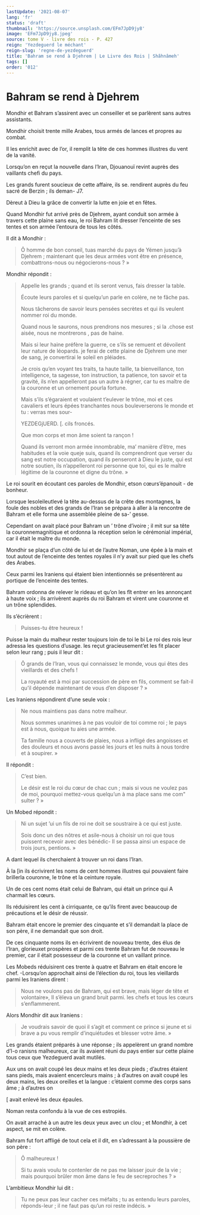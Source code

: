 ```yaml
---
lastUpdate: '2021-08-07'
lang: 'fr'
status: 'draft'
thumbnail: 'https://source.unsplash.com/EFm7JpD9jy8'
image: 'EFm7JpD9jy8.jpeg'
source: tome V - livre des rois - P. 427
reign: 'Yezdeguerd le méchant'
reign-slug: 'regne-de-yezdeguerd'
title: 'Bahram se rend à Djehrem | Le Livre des Rois | Shâhnâmeh'
tags: []
order: '012'
---
```


<!-- LTeX: language=fr -->

# Bahram se rend à Djehrem

Mondhir et Bahram s’assirent avec un conseiller et se parlèrent sans autres assistants.

Mondhir choisit trente mille Arabes, tous armés de lances et propres au combat.

Il les enrichit avec de l’or, il remplit la tête de ces hommes illustres du vent de la vanité.

Lorsqu’on en reçut la nouvelle dans l’Iran, Djouanouï revint auprès des vaillants chefi du pays.

Les grands furent soucieux de cette affaire, ils se. rendirent auprès du feu sacré de Berzin ; ils deman-
J7.

Dèreut à Dieu la grâce de convertir la lutte en joie et en fêtes.

Quand Mondhir fut arrivé près de Djehrem, ayant conduit son armée à travers cette plaine sans eau, le roi Bahram lit dresser l’enceinte de ses tentes et son armée l’entoura de tous les côtés.

Il dit à Mondhir :

> Ô homme de bon conseil, tuas marché du pays de Yémen jusqu’à Djehrem ; maintenant que les deux armées vont être en présence, combattrons-nous ou négocierons-nous ? »

Mondhir répondit :

> Appelle les grands ; quand et ils seront venus, fais dresser la table.
>
> Écoute leurs paroles et si quelqu’un parle en colère, ne te fâche pas.
>
> Nous tâcherons de savoir leurs pensées secrètes et qui ils veulent nommer roi du monde.
>
> Quand nous le saurons, nous prendrons nos mesures ; si la .chose est aisée, nous ne montrerons
, pas de haine.
>
> Mais si leur haine préfère la guerre, ce s’ils se remuent et dévoilent leur nature de léopards. je ferai de cette plaine de Djehrem une mer de sang, je convertirai le soleil en pléiades.
>
> Je crois qu’en voyant tes traits, ta haute taille, ta bienveillance, ton intelligence, ta sagesse, ton instruction, ta patience, ton savoir et ta gravité, ils n’en appelleront pas un autre à régner, car tu es maître de la couronne et un ornement pourla fortune.
>
> Mais s’ils s’égaraient et voulaient t’eulever le trône, moi et ces cavaliers et leurs épées tranchantes nous bouleverserons le monde et tu : verras mes sour-
>
> YEZDEGjUERD. [. cils froncés.
>
> Que mon corps et mon âme soient ta rançon !
>
> Quand ils verront mon armée innombrable, ma’ manière d’être, mes habitudes et la voie queje suis, quand ils comprendront que verser du sang est notre occupation, quand ils penseront à Dieu le juste, qui est notre soutien, ils n’appelleront roi personne que toi, qui es le maître légitime de la couronne et digne du trône. »

Le roi sourit en écoutant ces paroles de Mondhir, etson cœurs’épanouit -
de bonheur.

Lorsque lesoleileutlevé la tête au-dessus de la crête des montagnes, la foule des nobles et des grands de l’Iran se prépara à aller à la rencontre de Bahram et elle forma une assemblée pleine de sa-’ gesse.

Cependant on avait placé pour Bahram un
’ trône d’ivoire ; il mit sur sa tête la couronnemagnitique et ordonna la réception selon le cérémonial impérial, car il était le maître du monde.

Mondhir se plaça d’un côté de lui et de l’autre Noman, une épée à la main et tout autout de l’enceinte des tentes royales il n’y avait sur pied que les chefs des Arabes.

Ceux parmi les Iraniens qui étaient bien intentionnés se présentèrent au portique de l’enceinte des tentes.

Bahram ordonna de relever le rideau et qu’on les fît entrer en les annonçant à haute voix ; ils arrivèrent auprès du roi Bahram et virent une couronne et un trône splendides.

Ils s’écrièrent :

> Puisses-tu être heureux !

Puisse la main du malheur rester toujours loin de toi le bi Le roi des rois leur adressa les questions d’usage. les reçut gracieusement’et les fit placer selon leur rang ; puis il leur dit :

> Ô grands de l’Iran, vous qui connaissez le monde, vous qui êtes des vieillards et des chefs !
>
> La royauté est à moi par succession de père en fils, comment se fait-il qu’il dépende maintenant de vous d’en disposer ? »

Les Iraniens répondirent d’une seule voix :

> Ne nous maintiens pas dans notre malheur.
>
> Nous sommes unanimes à ne pas vouloir de toi comme roi ; le pays est à nous, quoique tu aies une armée.
>
> Ta famille nous a couverts de plaies, nous a infligé des angoisses et des douleurs et nous avons passé les jours et les nuits à nous tordre et à soupirer. »

Il répondit :

> C’est bien.
>
> Le désir est le roi du cœur de chac cun ; mais si vous ne voulez pas de moi, pourquoi mettez-vous quelqu’un à ma place sans me com" sulter ? »

Un Mobed répondit :

> Ni un sujet ’ui un fils de roi ne doit se soustraire à ce qui est juste.
>
> Sois donc un des nôtres et asile-nous à choisir un roi que tous puissent recevoir avec des bénédic-
Il se passa ainsi un espace de trois jours, pentions. »

A dant lequel ils cherchaient à trouver un roi dans l’Iran.

À la [in ils écrivirent les noms de cent hommes illustres qui pouvaient faire brillerla couronne, le trône et la ceinture royale.

Un de ces cent noms était celui de Bahram, qui était un prince qui A charmait les cœurs.

Ils réduisirent les cent à cirriquante, ce qu’ils firent avec beaucoup de précautions et le désir de réussir.

Bahram était encore le premier des cinquante et s’il demandait la place de son père, il ne demandait que son droit.

De ces cinquante noms ils en écrivirent de nouveau trente, des élus de l’Iran, glorieuxet prospères et parmi ces trente Bahram fut de nouveau le premier, car il était possesseur de la couronne et un vaillant prince.

Les Mobeds réduisirent ces trente à quatre et Bahram en était encore le chef. -Lorsqu’on approchait ainsi de l’élection du roi, tous les vieillards parmi les Iraniens dirent :

> Nous ne voulons pas de Bahram, qui est brave, mais léger de tête et volontaire», Il s’éleva un grand bruit parmi. les chefs et tous les cœurs s’enflammerent.

Alors Mondhir dit aux Iraniens :

> Je voudrais savoir de quoi il s’agit et comment ce prince si jeune et si brave a pu vous remplir d’inquiétudes et blesser votre âme. »

Les grands étaient préparés à une réponse ; ils appelèrent un grand nombre d’I-o ranisns malheureux, car ils avaient réuni du pays entier sur cette plaine tous ceux que Yezdeguerd avait mutilés.

Aux uns on avait coupé les deux mains et les deux pieds ; d’autres étaient sans pieds, mais avaient encercleurs mains ; à d’autres on avait coupé les deux mains, les deux oreilles et la langue : c’étaient comme des corps sans âme ; à d’autres on

[
avait enlevé les deux épaules.

Noman resta confondu à la vue de ces estropiés.

On avait arraché à un autre les deux yeux avec un clou ; et Mondhir, à cet aspect, se mit en colère.

Bahram fut fort affligé de tout cela et il dit, en s’adressant à la poussière de son père :

> Ô malheureux !
>
> Si tu avais voulu te contenler de ne pas me laisser jouir de la vie ; mais pourquoi brûler mon âme dans le feu de secreproches ? »

L’ambitieux Mondhir lui dit :

> Tu ne peux pas leur cacher ces méfaits ; tu as entendu leurs paroles, réponds-leur ; il ne faut pas qu’un roi reste indécis. »
